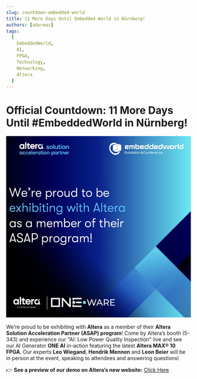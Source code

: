 ```yaml
---
slug: countdown-embedded-world
title: 11 More Days Until Embedded World in Nürnberg!
authors: [adurmaz]
tags:
  [
    EmbeddedWorld,
    AI,
    FPGA,
    Technology,
    Networking,
    Altera
  ]
---
```


# Official Countdown: 11 More Days Until #EmbeddedWorld in Nürnberg!

![Embedded World Countdown](img/1740774471530.jpeg)

<!-- truncate -->

We’re proud to be exhibiting with **Altera** as a member of their **Altera Solution Acceleration Partner (ASAP) program**! Come by Altera’s booth (5-343) and experience our "AI: Low Power Quality Inspection" live and see our AI Generator **ONE AI** in-action featuring the latest **Altera MAX® 10 FPGA**. Our experts **Leo Wiegand**, **Hendrik Mennen** and **Leon Beier** will be in person at the event, speaking to attendees and answering questions!

👉 **See a preview of our demo on Altera’s new website:** [Click Here](https://lnkd.in/e8XTUAhZ)
